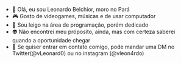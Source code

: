 - 🍃 Olá, eu sou Leonardo Belchior, moro no Pará
- 🎮 Gosto de videogames, músicas e de usar computador
- 🌱 Sou leigo na área de programação, porém dedicado
- 👽 Não encontrei meu próposito, ainda, mas com certeza saberei quando a oportunidade chegar 
- 👾 Se quiser entrar em contato comigo, pode mandar uma DM no Twitter(@vLeonard0) ou no instagram (@vleon4rdo)
